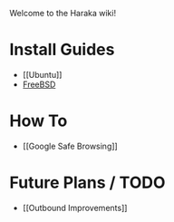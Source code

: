 Welcome to the Haraka wiki!


# Install Guides

* [[Ubuntu]]
* [FreeBSD](http://www.tnpi.net/wiki/MT6_SMTP)

# How To
* [[Google Safe Browsing]]

# Future Plans / TODO
* [[Outbound Improvements]]